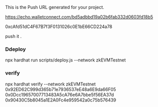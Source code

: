 This is the Push URL generated for your project.

https://echo.walletconnect.com/bd5adbbd19a02b6fab332d0603fd18b5





0xcAfd51dC4F67B7f3F0131026c0E1bE66CD224a78

push it . 



### Ddeploy 
npx hardhat run scripts/deploy.js --network zkEVMTestnet

### verify 
 npx hardhat verify --network zkEVMTestnet 0x92ED62C999d365b71e7936537eE48a6E9da66F05 0x0Dcc19657007713483A5cA76e6A7bbe5f56EA37d 0x90430C5b8045a1E2A0Fc4e959542a0c75b576439